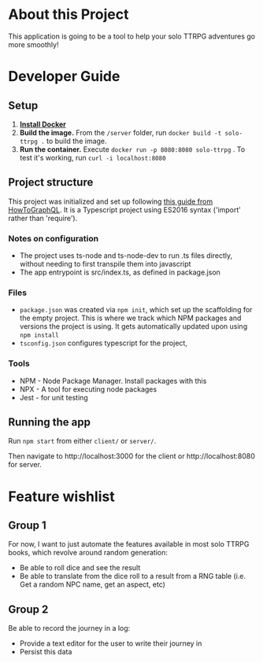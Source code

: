 # About this Project
This application is going to be a tool to help your solo TTRPG adventures go more smoothly!

# Developer Guide

## Setup

1. [**Install Docker**](https://docs.docker.com/get-docker/)
2. **Build the image.** From the `/server` folder, run `docker build -t solo-ttrpg .` to build the image.
3. **Run the container.** Execute `docker run -p 8080:8080 solo-ttrpg` . To test it's working, run `curl -i localhost:8080`

## Project structure
This project was initialized and set up following [this guide from HowToGraphQL](https://www.howtographql.com/typescript-helix/1-project-setup/). It is a Typescript project using ES2016 syntax ('import' rather than 'require'). 

### Notes on configuration
- The project uses ts-node and ts-node-dev to run .ts files directly, without needing to first transpile them into javascript
- The app entrypoint is src/index.ts, as defined in package.json

### Files
- `package.json` was created via `npm init`, which set up the scaffolding for the empty project. This is where we track which NPM packages and versions the project is using. It gets automatically updated upon using `npm install`
- `tsconfig.json` configures typescript for the project,

### Tools
- NPM - Node Package Manager. Install packages with this
- NPX - A tool for executing node packages
- Jest - for unit testing

## Running the app

Run `npm start` from either `client/` or `server/`.

Then navigate to http://localhost:3000 for the client or http://localhost:8080 for server.

# Feature wishlist

## Group 1

For now, I want to just automate the features available in most solo TTRPG books, which revolve around random generation:
- Be able to roll dice and see the result
- Be able to translate from the dice roll to a result from a RNG table (i.e. Get a random NPC name, get an aspect, etc)

## Group 2

Be able to record the journey in a log:
- Provide a text editor for the user to write their journey in
- Persist this data
